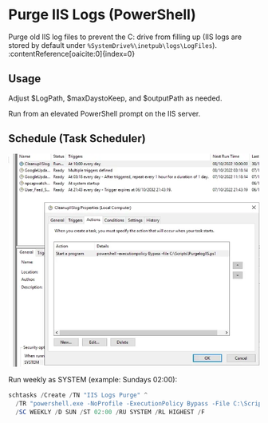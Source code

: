 # Purge IIS Logs (PowerShell)

Purge old IIS log files to prevent the C: drive from filling up (IIS logs are stored by default under `%SystemDrive%\inetpub\logs\LogFiles`). :contentReference[oaicite:0]{index=0}



## Usage

Adjust $LogPath, $maxDaystoKeep, and $outputPath as needed.

Run from an elevated PowerShell prompt on the IIS server.

## Schedule (Task Scheduler)
![Overview](readme.png)

Run weekly as SYSTEM (example: Sundays 02:00):
```powershell
schtasks /Create /TN "IIS Logs Purge" ^
  /TR "powershell.exe -NoProfile -ExecutionPolicy Bypass -File C:\Scripts\Purge-IISLogs.ps1" ^
  /SC WEEKLY /D SUN /ST 02:00 /RU SYSTEM /RL HIGHEST /F
```